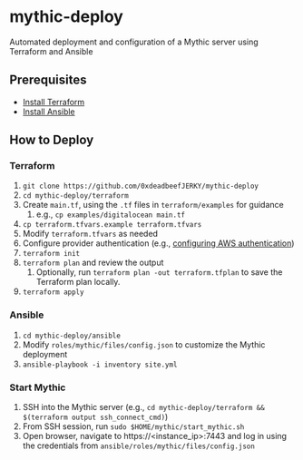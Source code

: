 # mythic-deploy
Automated deployment and configuration of a Mythic server using Terraform and Ansible

## Prerequisites 
* [Install Terraform](https://learn.hashicorp.com/tutorials/terraform/install-cli)
* [Install Ansible](https://docs.ansible.com/ansible/latest/installation_guide/intro_installation.html)

## How to Deploy
### Terraform
1. `git clone https://github.com/0xdeadbeefJERKY/mythic-deploy`
2. `cd mythic-deploy/terraform`
3. Create `main.tf`, using the `.tf` files in `terraform/examples` for guidance
   1. e.g., `cp examples/digitalocean main.tf`
4. `cp terraform.tfvars.example terraform.tfvars`
5. Modify `terraform.tfvars` as needed
6. Configure provider authentication (e.g., [configuring AWS authentication](https://registry.terraform.io/providers/hashicorp/aws/latest/docs#authentication))
7. `terraform init`
8. `terraform plan` and review the output
   1. Optionally, run `terraform plan -out terraform.tfplan` to save the Terraform plan locally.
9. `terraform apply`

### Ansible
1. `cd mythic-deploy/ansible`
2. Modify `roles/mythic/files/config.json` to customize the Mythic deployment
3. `ansible-playbook -i inventory site.yml`

### Start Mythic
1. SSH into the Mythic server (e.g., `cd mythic-deploy/terraform && $(terraform output ssh_connect_cmd)`)
2. From SSH session, run `sudo $HOME/mythic/start_mythic.sh`
3. Open browser, navigate to https://<instance_ip>:7443 and log in using the credentials from `ansible/roles/mythic/files/config.json`